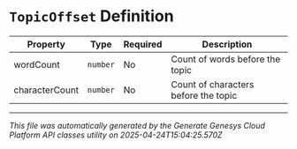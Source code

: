 # `TopicOffset` Definition

| Property | Type | Required | Description |
|----------|------|----------|-------------|
| wordCount | `number` | No | Count of words before the topic  |
| characterCount | `number` | No | Count of characters before the topic  |

---

*This file was automatically generated by the Generate Genesys Cloud Platform API classes utility on 2025-04-24T15:04:25.570Z*